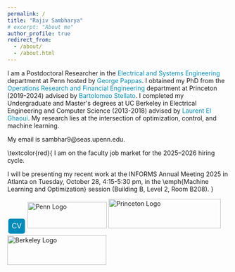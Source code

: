 ```yaml
---
permalink: /
title: "Rajiv Sambharya"
# excerpt: "About me"
author_profile: true
redirect_from: 
  - /about/
  - /about.html
---
```


<style>
a:link {
  color: #008CBA;
  background-color: white;
  text-decoration: none;
}
a:visited {
  color: #008CBA;
  background-color: white;
  text-decoration: none;
}
a:hover {
  color: #008CBA;
  background-color: white;
  text-decoration: none;
}
a:active {
  color: #008CBA;
  background-color: white;
  text-decoration: none;
}
.button {
  background-color: #4CAF50; /* Green */
  border: none;
  color: white;
  padding: 8px 8px;
  text-align: center;
  text-decoration: none;
  display: inline-block;
  font-size: 16px;
  margin: 4px 2px;
  cursor: pointer;
  border-radius: 5px;
}

.button2 {background-color: #008CBA;} /* Blue */
.button4 {background-color: #7B241C;} /* Red */ 
.button3 {background-color: #9B59B6 ;} /* Purple */ 
.button5 {background-color:#EB984E;} /* Orange-brown */
.button6 {background-color:#58D68D;} /* Green */
.button7 {background-color:#1F77B4; color:#1F77B4} /* Blue */
.button8 {background-color:#FF7F0E; color:#FF7F0E} /* Orange */
.button9 {background-color:#2CA02C; color:#2CA02C} /* Green */
.button10 {background-color:black; color:black} /* Black */
.button11 {background-color:#BF00BF; color:#BF00BF} /* Magenta */
</style>

I am a Postdoctoral Researcher in the [Electrical and Systems Engineering](https://www.ese.upenn.edu/) department at Penn hosted by [George Pappas](https://www.georgejpappas.org/). I obtained my PhD from the [Operations Research and Financial Engineering](https://orfe.princeton.edu) department at Princeton (2019-2024) advised by [Bartolomeo Stellato](https://stellato.io).  I completed my Undergraduate and Master's degrees at UC Berkeley in Electrical Engineering and Computer Science (2013-2018) advised by [Laurent El Ghaoui](https://people.eecs.berkeley.edu/~elghaoui/).
My research lies at the intersection of optimization, control, and machine learning.

My email is sambhar9<span style="display:none">foo</span>@seas.upenn.edu.

\textcolor{red}{
I am on the faculty job market for the 2025–2026 hiring cycle.

I will be presenting my recent work at the INFORMS Annual Meeting 2025 in Atlanta on Tuesday, October 28, 4:15-5:30 pm, in the \emph{Machine Learning and Optimization} session (Building B, Level 2, Room B208).
}

<a href="{{rajivsambharya.github.io}}/files/CV.pdf">
<button class="button button2">
CV
</button>
</a>

<!-- <img src="{{rajivsambharya.github.io}}/images/penn_logo.png" alt="Penn Logo" width="100" height="100"/> -->
<!-- <img src="{{rajivsambharya.github.io}}/images/penn_logo.png" alt="Penn Logo" style="width: 180px; height: 126px; object-fit: cover; overflow: hidden;"/>

<img src="{{rajivsambharya.github.io}}/images/princeton_logo.png" alt="Princeton Logo" width="200" height="200"/>

<img src="{{rajivsambharya.github.io}}/images/berkeley_logo.png" alt="Berkeley Logo" width="200" height="200"/> -->
<!-- ![]({{rajivsambharya.github.io}}/images/penn_logo.png)
![]({{rajivsambharya.github.io}}/images/princeton_logo.png)
![]({{rajivsambharya.github.io}}/images/berkeley_logo.png) -->

<img src="{{rajivsambharya.github.io}}/images/penn_logo.png" alt="Penn Logo" style="width: 180px; height: 60px; object-fit: cover; object-position: center; overflow: hidden;"/>

<img src="{{rajivsambharya.github.io}}/images/princeton_logo.png" alt="Princeton Logo" style="width: 255px; height: 67px; object-fit: cover; object-position: center; overflow: hidden;"/>

<img src="{{rajivsambharya.github.io}}/images/berkeley_logo.png" alt="Berkeley Logo" style="width: 225px; height: 67px; object-fit: cover; object-position: center; overflow: hidden;"/>


